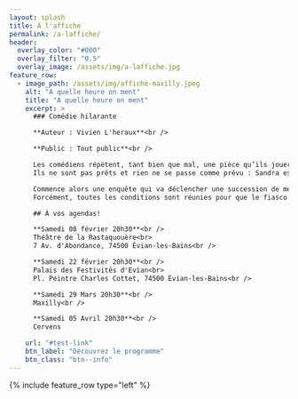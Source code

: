 ```yaml
---
layout: splash
title: A l'affiche
permalink: /a-laffiche/
header:
  overlay_color: "#000"
  overlay_filter: "0.5"
  overlay_image: /assets/img/a-laffiche.jpg
feature_row:
  - image_path: /assets/img/affiche-maxilly.jpeg
    alt: "A quelle heure on ment"
    title: "A quelle heure on ment"
    excerpt: >
      ### Comédie hilarante

      **Auteur : Vivien L'heraux**<br />

      **Public : Tout public**<br />

      Les comédiens répètent, tant bien que mal, une pièce qu’ils joueront demain soir, pour la première fois.
      Ils ne sont pas prêts et rien ne se passe comme prévu : Sandra est témoin d’un cambriolage, Arthur est victime d’une arnaque, Jacques déprime et la police débarque !

      Commence alors une enquête qui va déclencher une succession de mensonges, quiproquos, délires, rebondissements…
      Forcément, toutes les conditions sont réunies pour que le fiasco soit au rendez-vous le soir de la première…

      ## À vos agendas!

      **Samedi 08 février 20h30**<br />
      Théâtre de la Rastaquouère<br>
      7 Av. d'Abondance, 74500 Évian-les-Bains<br />

      **Samedi 22 février 20h30**<br />
      Palais des Festivités d'Evian<br>
      Pl. Peintre Charles Cottet, 74500 Évian-les-Bains<br />

      **Samedi 29 Mars 20h30**<br />
      Maxilly<br />

      **Samedi 05 Avril 20h30**<br />
      Cervens

    url: "#test-link"
    btn_label: "Découvrez le programme"
    btn_class: "btn--info"
---
```


{% include feature_row type="left" %}
